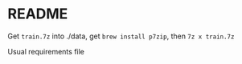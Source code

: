 # README #

Get `train.7z` into ./data, get `brew install p7zip`, then `7z x train.7z`

Usual requirements file